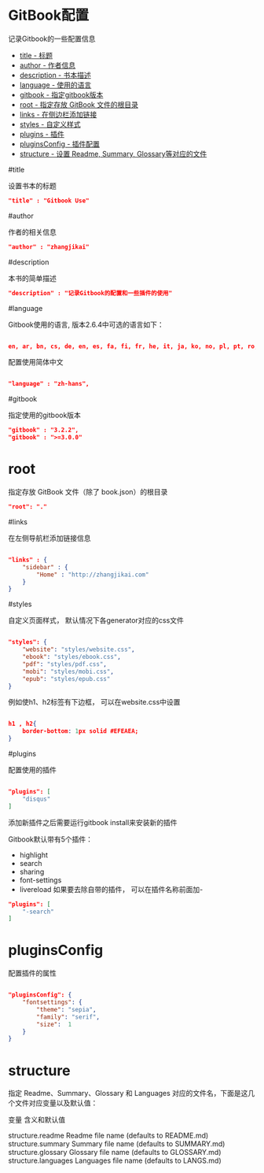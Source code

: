 # GitBook配置

记录Gitbook的一些配置信息

* [title - 标题](#title)
* [author - 作者信息](#author)
* [description - 书本描述](#description)
* [language - 使用的语言](#language)
* [gitbook - 指定gitbook版本](#gitbook)
* [root - 指定存放 GitBook 文件的根目录](#root)
* [links - 在侧边栏添加链接](#links)
* [styles - 自定义样式](#styles)
* [plugins - 插件](#plugins)
* [pluginsConfig - 插件配置](#pluginsConfig)
* [structure - 设置 Readme, Summary, Glossary等对应的文件](#structure)


#title

设置书本的标题

```json
"title" : "Gitbook Use"
```
#author

作者的相关信息

```json
"author" : "zhangjikai"
```
#description

本书的简单描述

```json
"description" : "记录Gitbook的配置和一些插件的使用"
```

#language


Gitbook使用的语言, 版本2.6.4中可选的语言如下：

```json

en, ar, bn, cs, de, en, es, fa, fi, fr, he, it, ja, ko, no, pl, pt, ro, ru, sv, uk, vi, zh-hans, zh-tw
```

配置使用简体中文
```json

"language" : "zh-hans",
```

#gitbook

指定使用的gitbook版本

```json
"gitbook" : "3.2.2",
"gitbook" : ">=3.0.0"
```
# root

指定存放 GitBook 文件（除了 book.json）的根目录

```json
"root": "."
```

#links

在左侧导航栏添加链接信息

```json

"links" : {
    "sidebar" : {
        "Home" : "http://zhangjikai.com"
    }
}
```
#styles

自定义页面样式， 默认情况下各generator对应的css文件

```json

"styles": {
    "website": "styles/website.css",
    "ebook": "styles/ebook.css",
    "pdf": "styles/pdf.css",
    "mobi": "styles/mobi.css",
    "epub": "styles/epub.css"
}
```
例如使h1、h2标签有下边框， 可以在website.css中设置


```json

h1 , h2{
    border-bottom: 1px solid #EFEAEA;
}
```

#plugins

配置使用的插件

```json

"plugins": [
    "disqus"
]
```


添加新插件之后需要运行gitbook install来安装新的插件

Gitbook默认带有5个插件：

* highlight
* search
* sharing
* font-settings
* livereload
如果要去除自带的插件， 可以在插件名称前面加-

```json
"plugins": [
    "-search"
]
```
# pluginsConfig

配置插件的属性

```json

"pluginsConfig": {
    "fontsettings": {
        "theme": "sepia",
        "family": "serif",
        "size":  1
    }
}
```
# structure

指定 Readme、Summary、Glossary 和 Languages 对应的文件名，下面是这几个文件对应变量以及默认值：

变量	含义和默认值

structure.readme	Readme file name (defaults to README.md)
structure.summary	Summary file name (defaults to SUMMARY.md)
structure.glossary	Glossary file name (defaults to GLOSSARY.md)
structure.languages	Languages file name (defaults to LANGS.md)